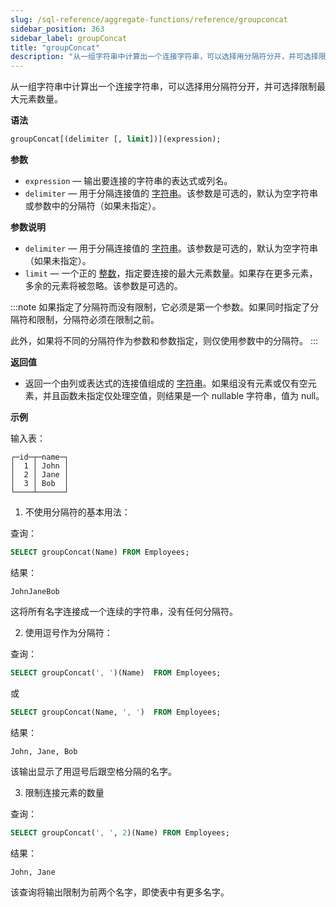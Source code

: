 ```yaml
---
slug: /sql-reference/aggregate-functions/reference/groupconcat
sidebar_position: 363
sidebar_label: groupConcat
title: "groupConcat"
description: "从一组字符串中计算出一个连接字符串，可以选择用分隔符分开，并可选择限制最大元素数量。"
---
```


从一组字符串中计算出一个连接字符串，可以选择用分隔符分开，并可选择限制最大元素数量。

**语法**

``` sql
groupConcat[(delimiter [, limit])](expression);
```

**参数**

- `expression` — 输出要连接的字符串的表达式或列名。
- `delimiter` — 用于分隔连接值的 [字符串](../../../sql-reference/data-types/string.md)。该参数是可选的，默认为空字符串或参数中的分隔符（如果未指定）。

**参数说明**

- `delimiter` — 用于分隔连接值的 [字符串](../../../sql-reference/data-types/string.md)。该参数是可选的，默认为空字符串（如果未指定）。
- `limit` — 一个正的 [整数](../../../sql-reference/data-types/int-uint.md)，指定要连接的最大元素数量。如果存在更多元素，多余的元素将被忽略。该参数是可选的。

:::note
如果指定了分隔符而没有限制，它必须是第一个参数。如果同时指定了分隔符和限制，分隔符必须在限制之前。

此外，如果将不同的分隔符作为参数和参数指定，则仅使用参数中的分隔符。
:::

**返回值**

- 返回一个由列或表达式的连接值组成的 [字符串](../../../sql-reference/data-types/string.md)。如果组没有元素或仅有空元素，并且函数未指定仅处理空值，则结果是一个 nullable 字符串，值为 null。

**示例**

输入表：

``` text
┌─id─┬─name─┐
│  1 │ John │
│  2 │ Jane │
│  3 │ Bob  │
└────┴──────┘
```

1.	不使用分隔符的基本用法：

查询：

``` sql
SELECT groupConcat(Name) FROM Employees;
```

结果：

``` text
JohnJaneBob
```

这将所有名字连接成一个连续的字符串，没有任何分隔符。


2. 使用逗号作为分隔符：

查询：

``` sql
SELECT groupConcat(', ')(Name)  FROM Employees;
```

或

``` sql
SELECT groupConcat(Name, ', ')  FROM Employees;
```

结果：

``` text
John, Jane, Bob
```

该输出显示了用逗号后跟空格分隔的名字。


3. 限制连接元素的数量

查询：

``` sql
SELECT groupConcat(', ', 2)(Name) FROM Employees;
```

结果：

``` text
John, Jane
```

该查询将输出限制为前两个名字，即使表中有更多名字。

